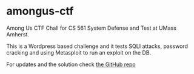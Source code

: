 # amongus-ctf
Among Us CTF Chall for CS 561 System Defense and Test at UMass Amherst.

This is a Wordpress based challenge and it tests SQLI attacks, password cracking and using Metasploit to run an exploit on the DB.

For updates and the solution check [the GitHub repo](https://github.com/anvitha305/amongus-ctf)